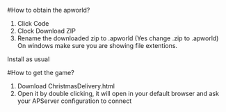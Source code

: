 #How to obtain the apworld?

1. Click Code
2. Clock Download ZIP
3. Rename the downloaded zip to .apworld (Yes change .zip to .apworld) On windows make sure you are showing file extentions.

Install as usual

#How to get the game?
1. Download ChristmasDelivery.html
2. Open it by double clicking, it will open in your default browser and ask your APServer configuration to connect
